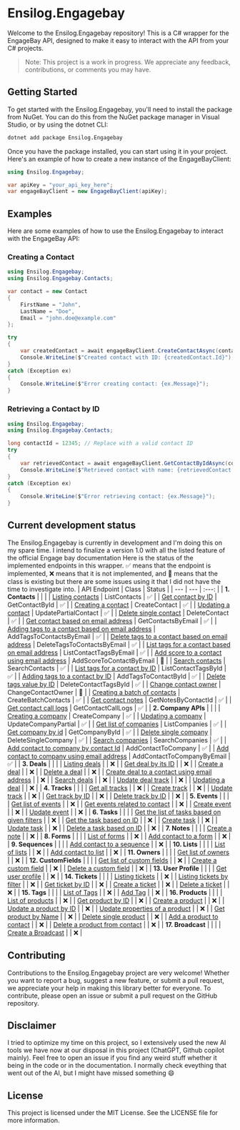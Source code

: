 # Ensilog.Engagebay
Welcome to the Ensilog.Engagebay repository! This is a C# wrapper for the EngageBay API, designed to make it easy to interact with the API from your C# projects.
> Note: This project is a work in progress. We appreciate any feedback, contributions, or comments you may have.

## Getting Started
To get started with the Ensilog.Engagebay, you'll need to install the package from NuGet. You can do this from the NuGet package manager in Visual Studio, or by using the dotnet CLI:

```bash
dotnet add package Ensilog.Engagebay
```

Once you have the package installed, you can start using it in your project. Here's an example of how to create a new instance of the EngageBayClient:

```csharp
using Ensilog.Engagebay;

var apiKey = "your_api_key_here";
var engageBayClient = new EngageBayClient(apiKey);
```

## Examples
Here are some examples of how to use the Ensilog.Engagebay to interact with the EngageBay API:

### Creating a Contact

```csharp
using Ensilog.Engagebay;
using Ensilog.Engagebay.Contacts;

var contact = new Contact
{
    FirstName = "John",
    LastName = "Doe",
    Email = "john.doe@example.com"
};

try
{
    var createdContact = await engageBayClient.CreateContactAsync(contact);
    Console.WriteLine($"Created contact with ID: {createdContact.Id}");
}
catch (Exception ex)
{
    Console.WriteLine($"Error creating contact: {ex.Message}");
}
```

### Retrieving a Contact by ID
```csharp
using Ensilog.Engagebay;
using Ensilog.Engagebay.Contacts;

long contactId = 12345; // Replace with a valid contact ID
try
{
    var retrievedContact = await engageBayClient.GetContactByIdAsync(contactId);
    Console.WriteLine($"Retrieved contact with name: {retrievedContact.FirstName} {retrievedContact.LastName}");
}
catch (Exception ex)
{
    Console.WriteLine($"Error retrieving contact: {ex.Message}");
}
```

## Current development status
The Ensilog.Engagebay is currently in development and I'm doing this on my spare time. I intend to finalize a version 1.0 with all the listed feature of the official Engage bay documentation
Here is the status of the implemented endpoints in this wrapper. ✅ means that the endpoint is implemented, ❌ means that it is not implemented, and 🚧 means that the class is existing but there are some issues using it that I did not have the time to investigate into.
| API Endpoint | Class | Status |
| --- | --- | :---: |
| **1. Contacts** | | |
| [Listing contacts](https://github.com/engagebay/restapi#11-listing-contacts) | ListContacts | ✅ |
| [Get contact by ID](https://github.com/engagebay/restapi#12-get-contact-by-id) | GetContactById | ✅ |
| [Creating a contact](https://github.com/engagebay/restapi#13-creating-a-contact) | CreateContact | ✅ |
| [Updating a contact](https://github.com/engagebay/restapi#14-update-properties-of-a-contact-by-id-partial-update) | UpdatePartialContact | ✅ |
| [Delete single contact](https://github.com/engagebay/restapi#15-delete-single-contact) | DeleteContact | ✅ |
| [Get contact based on email address](https://github.com/engagebay/restapi#115-get-contact-based-on-email-address) | GetContactsByEmail | ✅ |
| [Adding tags to a contact based on email address](https://github.com/engagebay/restapi#16-adding-tags-to-a-contact-based-on-email-address) | AddTagsToContactsByEmail | ✅ |
| [Delete tags to a contact based on email address](https://github.com/engagebay/restapi#17-delete-tags-to-a-contact-based-on-email-address) | DeleteTagsToContactsByEmail | ✅ |
| [List tags for a contact based on email address](https://github.com/engagebay/restapi#18-list-tags-for-a-contact-based-on-email-address) | ListContactTagsByEmail | ✅ |
| [Add score to a contact using email address](https://github.com/engagebay/restapi#19-add-score-to-a-contact-using-email-address) | AddScoreToContactByEmail | 🚧 |
| [Search contacts](https://github.com/engagebay/restapi#110-search-contacts) | SearchContacts | ✅ |
| [List tags for a contact by ID](https://github.com/engagebay/restapi#111-list-tags-for-a-contact-by-id) | ListContactTagsById | ✅ |
| [Adding tags to a contact by ID](https://github.com/engagebay/restapi#112-adding-tags-to-a-contact-by-id) | AddTagsToContactById | ✅ |
| [Delete tags value by ID](https://github.com/engagebay/restapi#113-delete-tags-value-by-id) | DeleteContactTagsById | ✅ |
| [Change contact owner](https://github.com/engagebay/restapi#114-change-contact-owner) | ChangeContactOwner | 🚧 |
| [Creating a batch of contacts](https://github.com/engagebay/restapi#116-creating-a-batch-of-contacts) | CreateBatchContacts | ✅ |
| [Get contact notes](https://github.com/engagebay/restapi#117-get-contact-notes) | GetNotesByContactId | ✅ |
| [Get contact call logs](https://github.com/engagebay/restapi#118-get-contact-call-logs) | GetContactCallLogs | ✅ |
| **2. Company APIs** | | |
| [Creating a company](https://github.com/engagebay/restapi#21-creating-a-company) | CreateCompany | ✅ |
| [Updating a company](https://github.com/engagebay/restapi#22-update-properties-of-a-company-by-id-partial-update) | UpdateCompanyPartial | ✅ |
| [Get list of companies](https://github.com/engagebay/restapi#23-get-list-of-companies) | ListCompanies | ✅ |
| [Get company by id](https://github.com/engagebay/restapi#24-get-company-by-id) | GetCompanyById | ✅ |
| [Delete single company](https://github.com/engagebay/restapi#25-delete-single-company) | DeleteSingleCompany | ✅ |
| [Search companies](https://github.com/engagebay/restapi#26-search-companies) | SearchCompanies | ✅ |
| [Add contact to company by contact Id](https://github.com/engagebay/restapi#27-add-contact-to-company-by-contact-id) | AddContactToCompany | ✅ |
| [Add contact to company using email address](https://github.com/engagebay/restapi#28-add-contact-to-company-using-email-address) | AddContactToCompanyByEmail | ✅ |
| **3. Deals** | | |
| [Listing deals](https://github.com/engagebay/restapi#31-listing-deals) | | ❌ |
| [Get deal by its ID](https://github.com/engagebay/restapi#32-get-deal-by-its-id) | | ❌ |
| [Create a deal](https://github.com/engagebay/restapi#33-create-a-deal) | | ❌ |
| [Delete a deal](https://github.com/engagebay/restapi#34-delete-a-deal) | | ❌ |
| [Create deal to a contact using email address](https://github.com/engagebay/restapi#35-create-deal-to-a-contact-using-email-address) | | ❌ |
| [Search deals](https://github.com/engagebay/restapi#36-search-deals) | | ❌ |
| [Update deal track](https://github.com/engagebay/restapi#37-update-deal-track) | | ❌ |
| [Updating a deal](https://github.com/engagebay/restapi#38-update-properties-of-a-deal-by-id-partial-update) | | ❌ |
| **4. Tracks** | | |
| [Get all tracks](https://github.com/engagebay/restapi#41-get-all-tracks) | | ❌ |
| [Create track](https://github.com/engagebay/restapi#42-create-track) | | ❌ |
| [Update track](https://github.com/engagebay/restapi#43-update-track) | | ❌ |
| [Get track by ID](https://github.com/engagebay/restapi#44-get-track-by-id) | | ❌ |
| [Delete track by ID](https://github.com/engagebay/restapi#45-delete-track-by-id) | | ❌ |
| **5. Events** | | |
| [Get list of events](https://github.com/engagebay/restapi#51-get-list-of-events) | | ❌ |
| [Get events related to contact](https://github.com/engagebay/restapi#52-get-events-related-to-contact) | | ❌ |
| [Create event](https://github.com/engagebay/restapi#53-create-event) | | ❌ |
| [Update event](https://github.com/engagebay/restapi#54-update-event) | | ❌ |
| **6. Tasks** | | |
| [Get the list of tasks based on given filters](https://github.com/engagebay/restapi#61-get-the-list-of-tasks-based-on-given-filters) | | ❌ |
| [Get the task based on ID](https://github.com/engagebay/restapi#62-get-the-task-based-on-id) | | ❌ |
| [Create task](https://github.com/engagebay/restapi#63-create-task) | | ❌ |
| [Update task](https://github.com/engagebay/restapi#64-update-task) | | ❌ |
| [Delete a task based on ID](https://github.com/engagebay/restapi#65-delete-a-task-based-on-id) | | ❌ |
| **7. Notes** | | |
| [Create a note](https://github.com/engagebay/restapi#71-create-a-note) | | ❌ |
| **8. Forms** | | |
| [List of forms](https://github.com/engagebay/restapi#81-list-of-forms) | | ❌ |
| [Add contact to a form](https://github.com/engagebay/restapi#82-add-contact-to-a-form) | | ❌ |
| **9. Sequences** | | |
| [Add contact to a sequence](https://github.com/engagebay/restapi#91-add-contact-to-a-sequence) | | ❌ |
| **10. Lists** | | |
| [List of lists](https://github.com/engagebay/restapi#101-list-of-lists) | | ❌ |
| [Add contact to list](https://github.com/engagebay/restapi#102-add-contact-to-list) | | ❌ |
| **11. Owners** | | |
| [Get list of owners](https://github.com/engagebay/restapi#111-get-list-of-owners) | | ❌ |
| **12. CustomFields** | | |
| [Get list of custom fields](https://github.com/engagebay/restapi#121-get-list-of-custom-fields) | | ❌ |
| [Create a custom field](https://github.com/engagebay/restapi#122-create-a-custom-field) | | ❌ |
| [Delete a custom field](https://github.com/engagebay/restapi#123-delete-a-custom-field-) | | ❌ |
| **13. User Profile** | | |
| [Get user profile](https://github.com/engagebay/restapi#131-get-user-profile-) | | ❌ |
| **14. Tickets** | | |
| [Listing tickets](https://github.com/engagebay/restapi#141-get-list-of-tickets) | | ❌ |
| [Listing tickets by filter](https://github.com/engagebay/restapi#142-get-list-of-tickets-by-filter) | | ❌ |
| [Get ticket by ID](https://github.com/engagebay/restapi#145-get-ticket-by-id) | | ❌ |
| [Create a ticket](https://github.com/engagebay/restapi#143-create-a-ticket) | | ❌ |
| [Delete a ticket](https://github.com/engagebay/restapi#144-delete-a-ticket) | | ❌ |
| **15. Tags** | | |
| [List of Tags](https://github.com/engagebay/restapi#151-list-of-tags) | | ❌ |
| [Add Tag](https://github.com/engagebay/restapi#152-add-tag) | | ❌ |
| **16. Products** | | |
| [List of products](https://github.com/engagebay/restapi#161-list-of-products) | | ❌ |
| [Get product by ID](https://github.com/engagebay/restapi#162-get-product-by-id) | | ❌ |
| [Create a product](https://github.com/engagebay/restapi#163-creating-a-product) | | ❌ |
| [Update a product by ID](https://github.com/engagebay/restapi#164-update-a-product-by-id) | | ❌ |
| [Update properties of a product](https://github.com/engagebay/restapi#165-update-properties-of-a-product-by-id-partial-update) | | ❌ |
| [Get product by Name](https://github.com/engagebay/restapi#166-get-product-by-name) | | ❌ |
| [Delete single product](https://github.com/engagebay/restapi#167-delete-single-product) | | ❌ |
| [Add a product to contact](https://github.com/engagebay/restapi#168-add-a-product-to-contact) | | ❌ |
| [Delete a product from contact](https://github.com/engagebay/restapi#169-delete-a-product-from-contact) | | ❌ |
| **17. Broadcast** | | |
| [Create a Broadcast](https://github.com/engagebay/restapi#171-creating-a-broadcast) | | ❌ |


## Contributing
Contributions to the Ensilog.Engagebay project are very welcome! Whether you want to report a bug, suggest a new feature, or submit a pull request, we appreciate your help in making this library better for everyone.
To contribute, please open an issue or submit a pull request on the GitHub repository.

## Disclaimer
I tried to optimize my time on this project, so I extensively used the new AI tools we have now at our disposal in this project (ChatGPT, Github copilot mainly). Feel free to open an issue if you find any weird stuff whether it being in the code or in the documentation.
I normally check eveything that went out of the AI, but I might have missed something 😄

## License
This project is licensed under the MIT License. See the LICENSE file for more information.